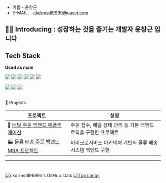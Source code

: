 - 이름        - 윤창근
- E-MAIL.     - ckdrmsdl9999@naver.com

## 👨‍💻 Introducing : 성장하는 것을 즐기는 개발자 윤창근 입니다


## Tech Stack 
**Used as main** <br />

<img src="https://img.shields.io/badge/JAVA-DB7093?style=for-the-badge&logo=styled-components&logoColor=black"/> <img src="https://img.shields.io/badge/SPRING BOOT-F24E1E?style=for-the-badge&logo=Bootstrap&logoColor=black"/>
<img src="https://img.shields.io/badge/POSTGRE SQL -06B6D4?style=for-the-badge&logo=Tailwind CSS&logoColor=black"/>  <img src="https://img.shields.io/badge/DOCKER -C1F0D4?style=for-the-badge&logo=Tailwind CSS&logoColor=black"/>
<img src="https://img.shields.io/badge/JPA -0058CC?style=for-the-badge&logo=Tailwind CSS&logoColor=black"/> <img src="https://img.shields.io/badge/AWS -T1J0A4?style=for-the-badge&logo=Tailwind CSS&logoColor=black"/>

<img src="https://img.shields.io/badge/GitHub-E8E8E8?style=for-the-badge&logo=GitHub&logoColor=black"/> <img src="https://img.shields.io/badge/notion-007396?style=for-the-badge&logo=notion&logoColor=black"/> 
 <img src="https://img.shields.io/badge/Slack-4A154B?style=for-the-badge&logo=Slack&logoColor=black"/>  

<br />    
📁 Projects

| 프로젝트 | 설명 |
| -------- | ---- |
| 🛵 [배달 주문 백엔드 애플리케이션](https://github.com/ckdrmsdl9999/delivery-backend) | 주문 접수, 배달 상태 관리 등 기본 백엔드 로직을 구현한 프로젝트 |
| 🏭 [물류 배송 주문 백엔드 MSA 프로젝트](https://github.com/ckdrmsdl9999/9pang-MSA-Project) | 마이크로서비스 아키텍처 기반의 물류 배송 시스템 백엔드 구현 |

---


# <div align=center>


</div>


<hd>

![ckdrmsdl9999n's GitHub stats](https://github-readme-stats.vercel.app/api?username=ckdrmsdl9999&show_icons=true&theme=radical&exclude_repo=ckdrmsdl9999,gongik-life-cllient-be,prac,CloneInsta,clone_instargram,Coding_Test,dev_lab)
[![Top Langs](https://github-readme-stats.vercel.app/api/top-langs/?username=ckdrmsdl9999)](https://github.com/ckdrmsdl9999/github-readme-stats)

